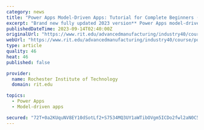 ```yaml
---
category: news
title: "Power Apps Model-Driven Apps: Tutorial for Complete Beginners (2023 UPDATED)"
excerpt: "Brand new fully updated 2023 version** Power Apps model-driven apps are web-based applications built on your data model - think along the lines of a CRM system, or something you might have built with Access or any other database software - but with a full ..."
publishedDateTime: 2023-09-14T02:40:00Z
originalUrl: "https://www.rit.edu/advancedmanufacturing/industry40/course/power-apps-model-driven-apps-tutorial-complete-beginners-2023-updated"
webUrl: "https://www.rit.edu/advancedmanufacturing/industry40/course/power-apps-model-driven-apps-tutorial-complete-beginners-2023-updated"
type: article
quality: 46
heat: 46
published: false

provider:
  name: Rochester Institute of Technology
  domain: rit.edu

topics:
  - Power Apps
  - Model-driven apps

secured: "72T+0a2KUquNV8EY10dSotLf2+S7534MQ3UY1aWTibOVgm5ICDo2fwl2aN0C5dK9l7/j8cjnPi+Kr0rh7nePE1koGnwtG2xOEENxKaGto6E/mxdDkIoCpnvf4pIewmyUzw6r4sqXzfHuqIuFZKqCGIuaNKs6ghPLG80vbqJ94WAqjxwTf88qAk50DbcXZcTt593FIA5PiTkj5mcZFGAQ6T26X8qnU7X84tgOWHEGl5TRNBlzpn3rHysknQuS955JeTiV5XKdm9QmU/fbm0mCPDGDIZUK5e+bCYow7gG2fGjnkcKT0y4+WTdWI42e/Eza7WLaSCXXnfJpBZASvRtFgOnmDlFHFBN9j4+ErkoiD1E=;OyA/YTlonhiFWW1eVFd5DA=="
---
```


